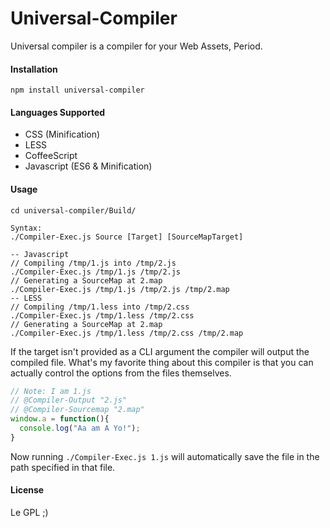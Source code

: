 Universal-Compiler
=================
Universal compiler is a compiler for your Web Assets, Period.

#### Installation
```
npm install universal-compiler
```
#### Languages Supported
 - CSS (Minification)
 - LESS
 - CoffeeScript
 - Javascript (ES6 & Minification)

#### Usage
```
cd universal-compiler/Build/

Syntax:
./Compiler-Exec.js Source [Target] [SourceMapTarget]

-- Javascript
// Compiling /tmp/1.js into /tmp/2.js
./Compiler-Exec.js /tmp/1.js /tmp/2.js
// Generating a SourceMap at 2.map
./Compiler-Exec.js /tmp/1.js /tmp/2.js /tmp/2.map
-- LESS
// Compiling /tmp/1.less into /tmp/2.css
./Compiler-Exec.js /tmp/1.less /tmp/2.css
// Generating a SourceMap at 2.map
./Compiler-Exec.js /tmp/1.less /tmp/2.css /tmp/2.map
```

If the target isn't provided as a CLI argument the compiler will output the compiled file.
What's my favorite thing about this compiler is that you can actually control the options from the files themselves.

```js
// Note: I am 1.js
// @Compiler-Output "2.js"
// @Compiler-Sourcemap "2.map"
window.a = function(){
  console.log("Aa am A Yo!");
}
```
Now running `./Compiler-Exec.js 1.js` will automatically save the file in the path specified in that file.

#### License
 Le GPL ;)
